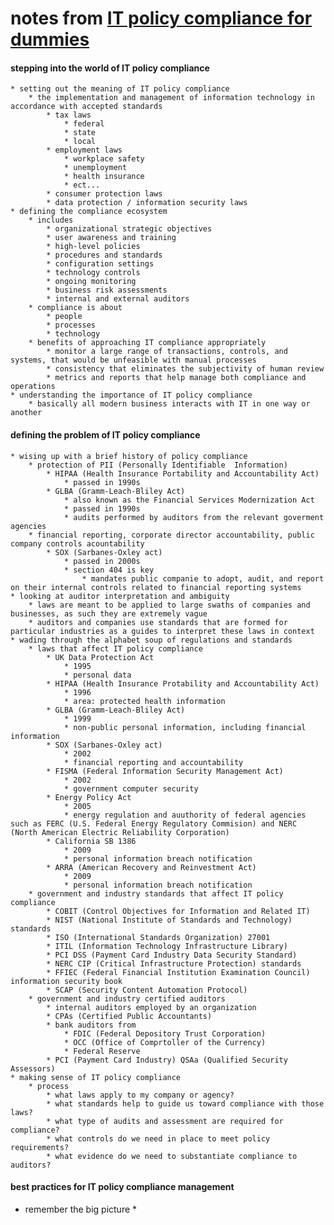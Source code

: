 # notes from [IT policy compliance for dummies](https://www.amazon.com/policy-compliance-dummies-Jason-Creech/dp/0470665351/ref=sr_1_3?ie=UTF8&qid=1516378101&sr=8-3&keywords=it+compliance+for+dummies)

#### stepping into the world of IT policy compliance
    * setting out the meaning of IT policy compliance
        * the implementation and management of information technology in accordance with accepted standards 
            * tax laws
                * federal
                * state
                * local
            * employment laws
                * workplace safety
                * unemployment
                * health insurance
                * ect...
            * consumer protection laws
            * data protection / information security laws
    * defining the compliance ecosystem
        * includes
            * organizational strategic objectives
            * user awareness and training
            * high-level policies
            * procedures and standards
            * configuration settings
            * technology controls
            * ongoing monitoring
            * business risk assessments
            * internal and external auditors
        * compliance is about
            * people
            * processes
            * technology
        * benefits of approaching IT compliance appropriately
            * monitor a large range of transactions, controls, and systems, that would be unfeasible with manual processes
            * consistency that eliminates the subjectivity of human review
            * metrics and reports that help manage both compliance and operations        
    * understanding the importance of IT policy compliance
        * basically all modern business interacts with IT in one way or another

#### defining the problem of IT policy compliance
    * wising up with a brief history of policy compliance
        * protection of PII (Personally Identifiable  Information)
            * HIPAA (Health Insurance Portability and Accountability Act)
                * passed in 1990s
            * GLBA (Gramm-Leach-Bliley Act)
                * also known as the Financial Services Modernization Act
                * passed in 1990s
                * audits performed by auditors from the relevant goverment agencies 
        * financial reporting, corporate director accountability, public company controls acountability
            * SOX (Sarbanes-Oxley act)
                * passed in 2000s
                * section 404 is key
                    * mandates public companie to adopt, audit, and report on their internal controls related to financial reporting systems
    * looking at auditor interpretation and ambiguity
        * laws are meant to be applied to large swaths of companies and businesses, as such they are extremely vague
        * auditors and companies use standards that are formed for particular industries as a guides to interpret these laws in context
    * wading through the alphabet soup of regulations and standards 
        * laws that affect IT policy compliance
            * UK Data Protection Act
                * 1995
                * personal data 
            * HIPAA (Health Insurance Protability and Accountability Act)
                * 1996
                * area: protected health information
            * GLBA (Gramm-Leach-Bliley Act)
                * 1999
                * non-public personal information, including financial information
            * SOX (Sarbanes-Oxley act)
                * 2002
                * financial reporting and accountability
            * FISMA (Federal Information Security Management Act)
                * 2002
                * government computer security
            * Energy Policy Act
                * 2005
                * energy regulation and auuthority of federal agencies such as FERC (U.S. Federal Energy Regulatory Commision) and NERC (North American Electric Reliability Corporation)
            * California SB 1386
                * 2009
                * personal information breach notification
            * ARRA (American Recovery and Reinvestment Act)
                * 2009
                * personal information breach notification
        * government and industry standards that affect IT policy compliance
            * COBIT (Control Objectives for Information and Related IT)
            * NIST (National Institute of Standards and Technology) standards 
            * ISO (International Standards Organization) 27001
            * ITIL (Information Technology Infrastructure Library)
            * PCI DSS (Payment Card Industry Data Security Standard)
            * NERC CIP (Critical Infrastructure Protection) standards
            * FFIEC (Federal Financial Institution Examination Council) information security book
            * SCAP (Security Content Automation Protocol)
        * government and industry certified auditors
            * internal auditors employed by an organization
            * CPAs (Certified Public Accountants)
            * bank auditors from
                * FDIC (Federal Depository Trust Corporation)
                * OCC (Office of Comprtoller of the Currency)
                * Federal Reserve
            * PCI (Payment Card Industry) QSAa (Qualified Security Assessors)
    * making sense of IT policy compliance
        * process
            * what laws apply to my company or agency?
            * what standards help to guide us toward compliance with those laws?
            * what type of audits and assessment are required for compliance?
            * what controls do we need in place to meet policy requirements?
            * what evidence do we need to substantiate compliance to auditors?



#### best practices for IT policy compliance management
   * remember the big picture
      * 

  

